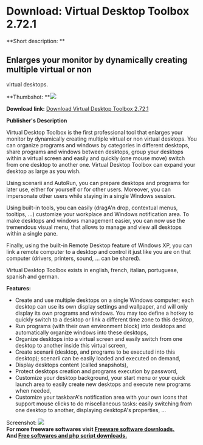 # Download: Virtual Desktop Toolbox 2.72.1

**Short description: **

## Enlarges your monitor by dynamically creating multiple virtual or non
virtual desktops.

  
**Thumbshot: **![](http://www.freewarefiles.com/screenshot/VDTVisualMenu_md.gif)   
  
**Download link:** [Download Virtual Desktop Toolbox 2.72.1](http://freesoftwares.boysofts.com/Virtual-Desktop-Toolbox_program_17496.html)  
  

**Publisher's Description**  
  

Virtual Desktop Toolbox is the first professional tool that enlarges your
monitor by dynamically creating multiple virtual or non virtual desktops. You
can organize programs and windows by categories in different desktops, share
programs and windows between desktops, group your desktops within a virtual
screen and easily and quickly (one mouse move) switch from one desktop to
another one. Virtual Desktop Toolbox can expand your desktop as large as you
wish.

Using scenarii and AutoRun, you can prepare desktops and programs for later
use, either for yourself or for other users. Moreover, you can impersonate
other users while staying in a single Windows session.

Using built-in tools, you can easily (dragA'n drop, contextual menus,
tooltips, ...) customize your workplace and Windows notification area. To make
desktops and windows management easier, you can now use the tremendous visual
menu, that allows to manage and view all desktops within a single pane.

Finally, using the built-in Remote Desktop feature of Windows XP, you can link
a remote computer to a desktop and control it just like you are on that
computer (drivers, printers, sound, ... can be shared).

Virtual Desktop Toolbox exists in english, french, italian, portuguese,
spanish and german.

**Features:**

  * Create and use multiple desktops on a single Windows computer; each desktop can use its own display settings and wallpaper, and will only display its own programs and windows. You may too define a hotkey to quickly switch to a desktop or link a different time zone to this desktop, 
  * Run programs (with their own environment block) into desktops and automatically organize windows into these desktops, 
  * Organize desktops into a virtual screen and easily switch from one desktop to another inside this virtual screen, 
  * Create scenarii (desktop, and programs to be executed into this desktop); scenarii can be easily loaded and executed on demand, 
  * Display desktops content (called snapshots), 
  * Protect desktops creation and programs execution by password, 
  * Customize your desktop background, your start menu or your quick launch area to easily create new desktops and execute new programs when needed, 
  * Customize your taskbarA's notification area with your own icons that support mouse clicks to do miscellaneous tasks: easily switching from one desktop to another, displaying desktopA's properties, ... 

  
  
Screenshot: ![](http://www.freewarefiles.com/screenshot/VDTVisualMenu.gif)  
**For more freeware softwares visit [Freeware software downloads.](http://freesoftwares.boysofts.com/)**   
**And [Free softwares and php script downloads.](http://www.boysofts.com/)**

